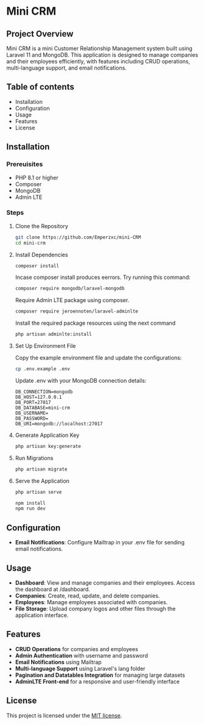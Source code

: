 # **Mini CRM**
## Project Overview

Mini CRM is a mini Customer Relationship Management system built using Laravel 11 and MongoDB. This application is designed to manage companies and their employees efficiently, with features including CRUD operations, multi-language support, and email notifications.

## Table of contents

* Installation
* Configuration
* Usage
* Features
* License

## Installation
### Prereuisites

* PHP 8.1 or higher
* Composer
* MongoDB
* Admin LTE

### Steps
1. Clone the Repository
   ```bash
   git clone https://github.com/Emperzxc/mini-CRM
   cd mini-crm
   ```

2. Install Dependencies
   ```bash
   composer install
   ```
    Incase composer install produces eerrors. Try running this command:
     ```bash
   composer require mongodb/laravel-mongodb
   ```
   Require Admin LTE package using composer.
   ```bash
   composer require jeroennoten/laravel-adminlte
   ```
    
    Install the required package resources using the next command
    ```bash
    php artisan adminlte:install
    ```
3. Set Up Environment File

   Copy the example environment file and update the configurations:
   ```bash
   cp .env.example .env
   ```

    Update .env with your MongoDB connection details:
   
    ```env
    DB_CONNECTION=mongodb
    DB_HOST=127.0.0.1
    DB_PORT=27017
    DB_DATABASE=mini-crm
    DB_USERNAME=
    DB_PASSWORD=
    DB_URI=mongodb://localhost:27017
    ```
4. Generate Application Key
   
    ```bash
    php artisan key:generate
    ```
5. Run Migrations
   
    ```bash
    php artisan migrate
    ```
     
6. Serve the Application
   
    ```bash
    php artisan serve
    ```
     ```bash
    npm install
    npm run dev
    ```


## Configuration

* **Email Notifications**: Configure Mailtrap in your .env file for sending email notifications.

## Usage

* **Dashboard**: View and manage companies and their employees. Access the dashboard at /dashboard.
* **Companies**: Create, read, update, and delete companies.
* **Employees**: Manage employees associated with companies.
* **File Storage**: Upload company logos and other files through the application interface.

## Features

* **CRUD Operations** for companies and employees
* **Admin Authentication** with username and password
* **Email Notifications** using Mailtrap
* **Multi-language Support** using Laravel's lang folder
* **Pagination and Datatables Integration** for managing large datasets
* **AdminLTE Front-end** for a responsive and user-friendly interface

## License

This project is licensed under the [MIT license](https://opensource.org/licenses/MIT).
